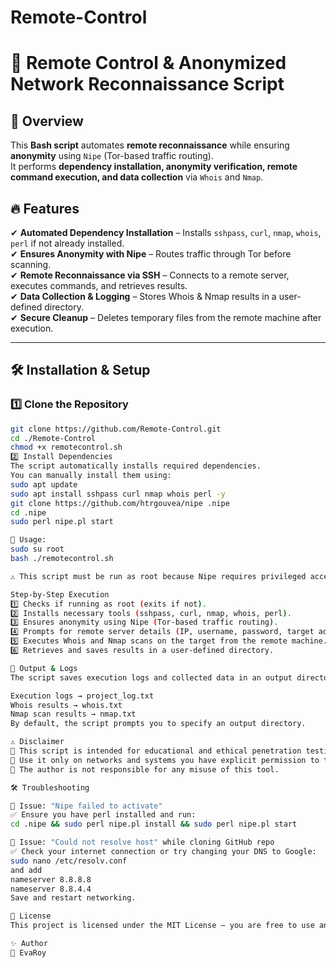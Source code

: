 # Remote-Control
# 🚀 Remote Control & Anonymized Network Reconnaissance Script

## 📌 Overview
This **Bash script** automates **remote reconnaissance** while ensuring **anonymity** using `Nipe` (Tor-based traffic routing).  
It performs **dependency installation, anonymity verification, remote command execution, and data collection** via `Whois` and `Nmap`.  

## 🔥 Features
✔ **Automated Dependency Installation** – Installs `sshpass`, `curl`, `nmap`, `whois`, `perl` if not already installed.  
✔ **Ensures Anonymity with Nipe** – Routes traffic through Tor before scanning.  
✔ **Remote Reconnaissance via SSH** – Connects to a remote server, executes commands, and retrieves results.  
✔ **Data Collection & Logging** – Stores Whois & Nmap results in a user-defined directory.  
✔ **Secure Cleanup** – Deletes temporary files from the remote machine after execution.  

---

## 🛠️ Installation & Setup

### **1️⃣ Clone the Repository**
```bash
git clone https://github.com/Remote-Control.git
cd ./Remote-Control
chmod +x remotecontrol.sh
2️⃣ Install Dependencies
The script automatically installs required dependencies.
You can manually install them using:
sudo apt update
sudo apt install sshpass curl nmap whois perl -y
git clone https://github.com/htrgouvea/nipe .nipe
cd .nipe
sudo perl nipe.pl start 

🚀 Usage:
sudo su root
bash ./remotecontrol.sh

⚠ This script must be run as root because Nipe requires privileged access.

Step-by-Step Execution
1️⃣ Checks if running as root (exits if not).
2️⃣ Installs necessary tools (sshpass, curl, nmap, whois, perl).
3️⃣ Ensures anonymity using Nipe (Tor-based traffic routing).
4️⃣ Prompts for remote server details (IP, username, password, target address).
5️⃣ Executes Whois and Nmap scans on the target from the remote machine.
6️⃣ Retrieves and saves results in a user-defined directory.

📂 Output & Logs
The script saves execution logs and collected data in an output directory:

Execution logs → project_log.txt
Whois results → whois.txt
Nmap scan results → nmap.txt
By default, the script prompts you to specify an output directory.

⚠️ Disclaimer
🚨 This script is intended for educational and ethical penetration testing purposes only.
🚨 Use it only on networks and systems you have explicit permission to test.
🚨 The author is not responsible for any misuse of this tool.

🛠️ Troubleshooting

🔹 Issue: "Nipe failed to activate"
✅ Ensure you have perl installed and run:
cd .nipe && sudo perl nipe.pl install && sudo perl nipe.pl start

🔹 Issue: "Could not resolve host" while cloning GitHub repo
✅ Check your internet connection or try changing your DNS to Google:
sudo nano /etc/resolv.conf
and add
nameserver 8.8.8.8
nameserver 8.8.4.4
Save and restart networking.

📜 License
This project is licensed under the MIT License – you are free to use and modify it. See LICENSE for details.

✨ Author
👤 EvaRoy
